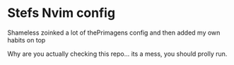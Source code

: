 # Stefs Nvim config

Shameless zoinked a lot of thePrimagens config and then added my own habits on top

Why are you actually checking this repo... its a mess, you should prolly run.
